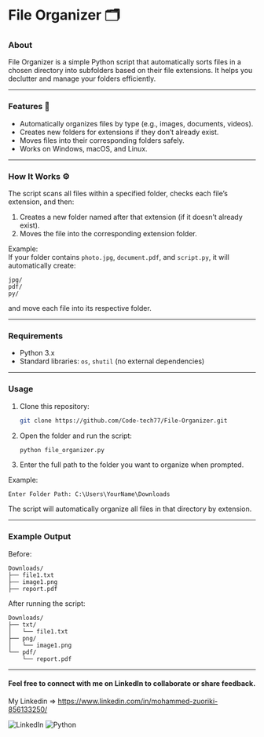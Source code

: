 
# File Organizer 🗂️  

### About  
File Organizer is a simple Python script that automatically sorts files in a chosen directory into subfolders based on their file extensions. It helps you declutter and manage your folders efficiently.  

***

### Features 🌟
- Automatically organizes files by type (e.g., images, documents, videos).  
- Creates new folders for extensions if they don’t already exist.  
- Moves files into their corresponding folders safely.  
- Works on Windows, macOS, and Linux.  

***

### How It Works  ⚙️
The script scans all files within a specified folder, checks each file’s extension, and then:  
1. Creates a new folder named after that extension (if it doesn’t already exist).  
2. Moves the file into the corresponding extension folder.  

Example:  
If your folder contains `photo.jpg`, `document.pdf`, and `script.py`, it will automatically create:  
```
jpg/
pdf/
py/
```
and move each file into its respective folder.  

***

### Requirements  
- Python 3.x  
- Standard libraries: `os`, `shutil` (no external dependencies)  

***

### Usage  
1. Clone this repository:
 
   ```bash
   git clone https://github.com/Code-tech77/File-Organizer.git
   ```
  
3. Open the folder and run the script:
    
   ```bash
   python file_organizer.py
   ```
  
5. Enter the full path to the folder you want to organize when prompted.  

Example:
```
Enter Folder Path: C:\Users\YourName\Downloads
```

The script will automatically organize all files in that directory by extension.  

***

### Example Output  
Before:  
```
Downloads/
├── file1.txt  
├── image1.png  
├── report.pdf  
```

After running the script:  
```
Downloads/
├── txt/
│   └── file1.txt
├── png/
│   └── image1.png
└── pdf/
    └── report.pdf
```

***

#### Feel free to connect with me on **LinkedIn** to collaborate or share feedback.

My Linkedin => https://www.linkedin.com/in/mohammed-zuoriki-856133250/

![LinkedIn](https://img.shields.io/badge/linkedin-%230077B5.svg?style=for-the-badge&logo=linkedin&logoColor=white) 
![Python](https://img.shields.io/badge/python-3670A0?style=for-the-badge&logo=python&logoColor=ffdd54)  
